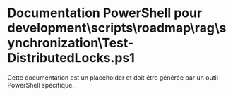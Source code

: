 # Documentation PowerShell pour development\scripts\roadmap\rag\synchronization\Test-DistributedLocks.ps1

Cette documentation est un placeholder et doit être générée par un outil PowerShell spécifique.
